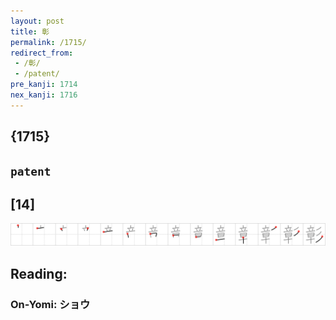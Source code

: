 ```yaml
---
layout: post
title: 彰
permalink: /1715/
redirect_from:
 - /彰/
 - /patent/
pre_kanji: 1714
nex_kanji: 1716
---
```


## {1715}

## `patent`

## [14]

<div class="stroke"><img src="../images/E5BDB0.png" /></div>

## Reading:

### On-Yomi: ショウ
